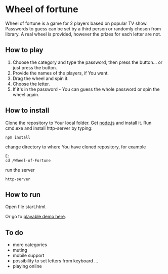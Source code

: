 Wheel of fortune
================

Wheel of fortune is a game for 2 players based on popular TV show. Passwords to guess can be set by a third person or randomly chosen from library. A real wheel is provided, however the prizes for each letter are not.

How to play
-----------

1. Choose the category and type the password, then press the button... or just press the button.
2. Provide the names of the players, if You want.
3. Drag the wheel and spin it.
4. Choose the letter.
5. If it's in the password - You can guess the whole password or spin the wheel again.

How to install
--------------

Clone the repository to Your local folder.
Get [node.js](https://www.nodejs.org/) and install it.
Run cmd.exe and install http-server by typing:
```
npm install
```
change directory to where You have cloned repository, for example
```
E:
cd /Wheel-of-Fortune
```
run the server
```
http-server
```

How to run
----------
Open file start.html.

Or go to [playable demo here](https://karzym93.github.io/start.html).

To do
-----
- more categories
- muting
- mobile support
- possibility to set letters from keyboard
...
- playing online

